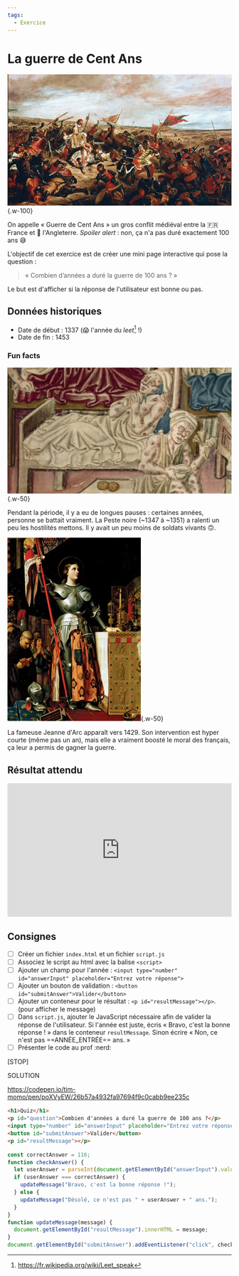 ```yaml
---
tags:
  - Exercice
---
```


# La guerre de Cent Ans

![](./cent-ans.jpg){.w-100}

On appelle « Guerre de Cent Ans » un gros conflit médiéval entre la 🇫🇷 France et 🏴󠁧󠁢󠁥󠁮󠁧󠁿 l'Angleterre. _Spoiler alert_ : non, ça n'a pas duré exactement 100 ans 😅

L'objectif de cet exercice est de créer une mini page interactive qui pose la question :

> « Combien d’années a duré la guerre de 100 ans ? »

Le but est d'afficher si la réponse de l'utilisateur est bonne ou pas.

## Données historiques

- Date de début : 1337 (😱 l'année du *leet*[^leet] !)  
- Date de fin : 1453  

<!-- Durée réelle : 116 ans -->

[^leet]: <https://fr.wikipedia.org/wiki/Leet_speak>

### Fun facts

![](./3ca4f428a7e76ad741ba8e920a615549.jpg){.w-50}

Pendant la période, il y a eu de longues pauses : certaines années, personne se battait vraiment. La Peste noire (~1347 à ~1351) a ralenti un peu les hostilités mettons. Il y avait un peu moins de soldats vivants 🙃.

![](./Joan-of-Arc-Coronation-Charles-VII-Reims-1854.webp){.w-50}

La fameuse Jeanne d'Arc apparaît vers 1429. Son intervention est hyper courte (même pas un an), mais elle a vraiment boosté le moral des français, ça leur a permis de gagner la guerre.

## Résultat attendu

<iframe height="300" style="width: 100%;" scrolling="no" title="100 ans Réponse" src="https://codepen.io/tim-momo/embed/jOjxqVL/afcf4b025a192a853d143a63cf298ca7?default-tab=result&theme-id=50173" frameborder="no" loading="lazy" allowtransparency="true" allowfullscreen="true">
  See the Pen <a href="https://codepen.io/tim-momo/pen/jOjxqVL/afcf4b025a192a853d143a63cf298ca7">
  100 ans Réponse</a> by TIM Montmorency (<a href="https://codepen.io/tim-momo">@tim-momo</a>)
  on <a href="https://codepen.io">CodePen</a>.
</iframe>

## Consignes

- [ ] Créer un fichier `index.html` et un fichier `script.js`
- [ ] Associez le script au html avec la balise `<script>`
- [ ] Ajouter un champ pour l'année : `<input type="number" id="answerInput" placeholder="Entrez votre réponse">`
- [ ] Ajouter un bouton de validation : `<button id="submitAnswer">Valider</button>`
- [ ] Ajouter un conteneur pour le résultat : `<p id="resultMessage"></p>`. (pour afficher le message)
- [ ] Dans `script.js`, ajouter le JavaScript nécessaire afin de valider la réponse de l'utilisateur. Si l'année est juste, écris « Bravo, c'est la bonne réponse ! » dans le conteneur `resultMessage`. Sinon écrire « Non, ce n'est pas ==ANNÉE_ENTRÉE== ans. »
- [ ] Présenter le code au prof :nerd:

[STOP]

SOLUTION

https://codepen.io/tim-momo/pen/poXVyEW/26b57a4932fa97694f9c0cabb9ee235c

```html
<h1>Quiz</h1>
<p id="question">Combien d'années a duré la guerre de 100 ans ?</p>
<input type="number" id="answerInput" placeholder="Entrez votre réponse">
<button id="submitAnswer">Valider</button>
<p id="resultMessage"></p>
```

```js
const correctAnswer = 116;
function checkAnswer() {
  let userAnswer = parseInt(document.getElementById("answerInput").value);
  if (userAnswer === correctAnswer) {
    updateMessage("Bravo, c'est la bonne réponse !");
  } else {
    updateMessage("Désolé, ce n'est pas " + userAnswer + " ans.");
  }
}
function updateMessage(message) {
  document.getElementById("resultMessage").innerHTML = message;
}
document.getElementById("submitAnswer").addEventListener("click", checkAnswer);
```
